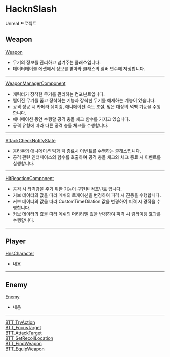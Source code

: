 # HacknSlash
Unreal 프로젝트
## Weapon
[Weapon](https://github.com/hourglass/HacknSlash/blob/main/Source/HacknSlash/Weapon.cpp)  
- 무기의 정보를 관리하고 넘겨주는 클래스입니다.  
- 데이터테이블 에셋에서 정보를 받아와 클래스의 멤버 변수에 저장합니다.  
---
[WeaponManagerComponent](https://github.com/hourglass/HacknSlash/blob/main/Source/HacknSlash/WeaponManagerComponent.cpp)  
- 캐릭터가 장착한 무기를 관리하는 컴포넌트입니다.  
- 떨어진 무기를 줍고 장착하는 기능과 장착한 무기를 해제하는 기능이 있습니다.  
- 공격 성공 시 카메라 쉐이킹, 애니메이션 속도 조절, 맞은 대상의 넉백 기능을 수행합니다.   
- 애니메이션 동안 수행할 공격 충돌 체크 함수를 가지고 있습니다.  
- 공격 유형에 따라 다른 공격 충돌 체크를 수행합니다.  
---
[AttackCheckNotifyState](https://github.com/hourglass/HacknSlash/blob/main/Source/HacknSlash/AttackCheckNotifyState.cpp)  
- 몽타주의 애니메이션 틱과 틱 종료시 이벤트를 수행하는 클래스입니다.  
- 공격 관련 인터페이스의 함수를 호출하여 공격 충돌 체크와 체크 종료 시 이벤트를 실행합니다.  
---
[HitReactionComponent](https://github.com/hourglass/HacknSlash/blob/main/Source/HacknSlash/HitReactionComponent.cpp)  
- 공격 시 타격감을 주기 위한 기능이 구현된 컴포넌트 입니다.  
- 커브 데이터의 값을 따라 메쉬의 로케이션을 변경하여 피격 시 진동을 수행합니다.  
- 커브 데이터의 값을 따라 CustomTimeDilation 값을 변경하여 피격 시 경직을 수행합니다.  
- 커브 데이터의 값을 따라 메쉬의 머티리얼 값을 변경하여 피격 시 림라이팅 효과를 수행합니다.  
---
## Player
[HnsCharacter](https://github.com/hourglass/HacknSlash/blob/main/Source/HacknSlash/HnsCharacter.cpp)  
- 내용 
---
## Enemy
[Enemy](https://github.com/hourglass/HacknSlash/blob/main/Source/HacknSlash/Enemy.cpp)  
- 내용 
---
[BTT_TryAction](https://github.com/hourglass/HacknSlash/blob/main/Source/HacknSlash/BTT_TryAction.cpp)  
[BTT_FocusTarget](https://github.com/hourglass/HacknSlash/blob/main/Source/HacknSlash/BTT_FocusTarget.cpp)  
[BTT_AttackTarget](https://github.com/hourglass/HacknSlash/blob/main/Source/HacknSlash/BTT_AttackTarget.cpp)  
[BTT_SetRecoilLocation](https://github.com/hourglass/HacknSlash/blob/main/Source/HacknSlash/BTT_SetRecoilLocation.cpp)  
[BTT_FindWeapon](https://github.com/hourglass/HacknSlash/blob/main/Source/HacknSlash/BTT_FindWeapon.cpp)  
[BTT_EquipWeapon](https://github.com/hourglass/HacknSlash/blob/main/Source/HacknSlash/BTT_EquipWeapon.cpp)  
